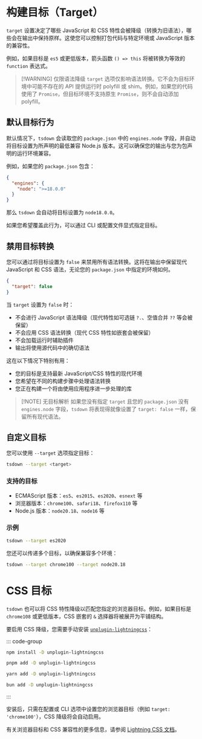 # 构建目标（Target）

`target` 设置决定了哪些 JavaScript 和 CSS 特性会被降级（转换为旧语法），哪些会在输出中保持原样。这使您可以控制打包代码与特定环境或 JavaScript 版本的兼容性。

例如，如果目标是 `es5` 或更低版本，箭头函数 `() => this` 将被转换为等效的 `function` 表达式。

> [!WARNING] 仅限语法降级
> `target` 选项仅影响语法转换。它不会为目标环境中可能不存在的 API 提供运行时 polyfill 或 shim。例如，如果您的代码使用了 `Promise`，但目标环境不支持原生 `Promise`，则不会自动添加 polyfill。

## 默认目标行为

默认情况下，`tsdown` 会读取您的 `package.json` 中的 `engines.node` 字段，并自动将目标设置为所声明的最低兼容 Node.js 版本。这可以确保您的输出与您为包声明的运行环境兼容。

例如，如果您的 `package.json` 包含：

```json
{
  "engines": {
    "node": ">=18.0.0"
  }
}
```

那么 `tsdown` 会自动将目标设置为 `node18.0.0`。

如果您希望覆盖此行为，可以通过 CLI 或配置文件显式指定目标。

## 禁用目标转换

您可以通过将目标设置为 `false` 来禁用所有语法转换。这将在输出中保留现代 JavaScript 和 CSS 语法，无论您的 `package.json` 中指定的环境如何。

```json
{
  "target": false
}
```

当 `target` 设置为 `false` 时：

- 不会进行 JavaScript 语法降级（现代特性如可选链 `?.`、空值合并 `??` 等会被保留）
- 不会应用 CSS 语法转换（现代 CSS 特性如嵌套会被保留）
- 不会加载运行时辅助插件
- 输出将使用源代码中的确切语法

这在以下情况下特别有用：

- 您的目标是支持最新 JavaScript/CSS 特性的现代环境
- 您希望在不同的构建步骤中处理语法转换
- 您正在构建一个将由使用应用程序进一步处理的库

> [!NOTE] 无目标解析
> 如果您没有指定 `target` 且您的 `package.json` 没有 `engines.node` 字段，`tsdown` 将表现得就像设置了 `target: false` 一样，保留所有现代语法。

## 自定义目标

您可以使用 `--target` 选项指定目标：

```bash
tsdown --target <target>
```

### 支持的目标

- ECMAScript 版本：`es5`、`es2015`、`es2020`、`esnext` 等
- 浏览器版本：`chrome100`、`safari18`、`firefox110` 等
- Node.js 版本：`node20.18`、`node16` 等

### 示例

```bash
tsdown --target es2020
```

您还可以传递多个目标，以确保兼容多个环境：

```bash
tsdown --target chrome100 --target node20.18
```

# CSS 目标

`tsdown` 也可以将 CSS 特性降级以匹配您指定的浏览器目标。例如，如果目标是 `chrome108` 或更低版本，CSS 嵌套的 `&` 选择器将被展开为平铺结构。

要启用 CSS 降级，您需要手动安装 [`unplugin-lightningcss`](https://github.com/unplugin/unplugin-lightningcss)：

::: code-group

```sh [npm]
npm install -D unplugin-lightningcss
```

```sh [pnpm]
pnpm add -D unplugin-lightningcss
```

```sh [yarn]
yarn add -D unplugin-lightningcss
```

```sh [bun]
bun add -D unplugin-lightningcss
```

:::

安装后，只需在配置或 CLI 选项中设置您的浏览器目标（例如 `target: 'chrome100'`），CSS 降级将会自动启用。

有关浏览器目标和 CSS 兼容性的更多信息，请参阅 [Lightning CSS 文档](https://lightningcss.dev/)。
